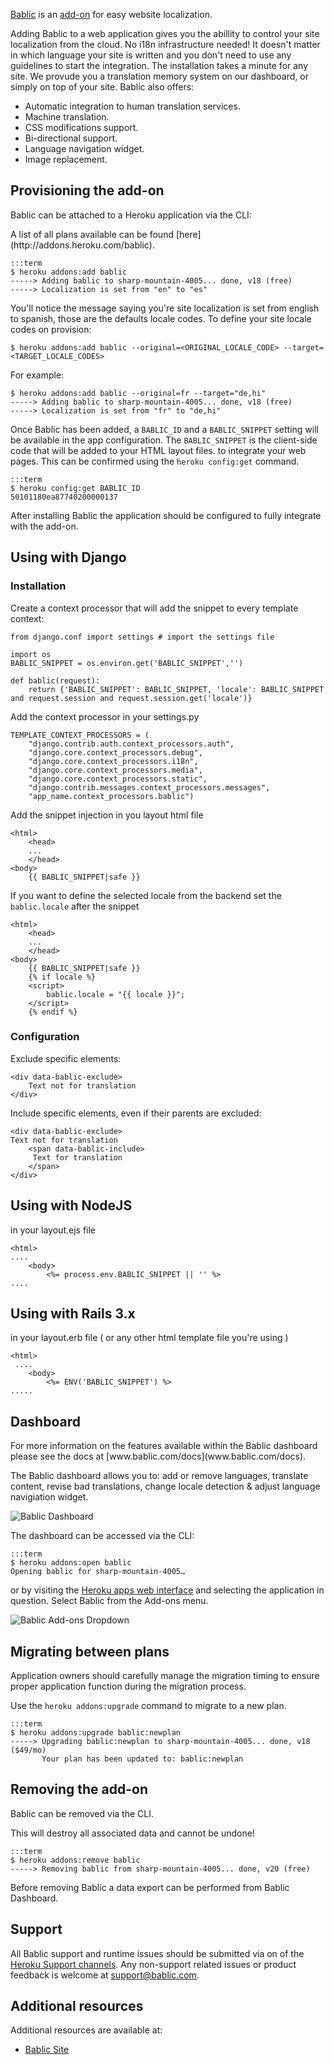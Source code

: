 [Bablic](http://addons.heroku.com/bablic) is an [add-on](http://addons.heroku.com) for easy website localization.

Adding Bablic to a web application gives you the abillity to control your site localization from the cloud.
No i18n infrastructure needed! It doesn't matter in which language your site is written and you don't need to use any guidelines to start the integration.
The installation takes a minute for any site.
We provude you a translation memory system on our dashboard, or simply on top of your site.
Bablic also offers:
- Automatic integration to human translation services.
- Machine translation.
- CSS modifications support.
- Bi-directional support.
- Language navigation widget.
- Image replacement.


## Provisioning the add-on

Bablic can be attached to a Heroku application via the  CLI:

<div class="callout" markdown="1">
A list of all plans available can be found [here](http://addons.heroku.com/bablic).
</div>

    :::term
    $ heroku addons:add bablic
    -----> Adding bablic to sharp-mountain-4005... done, v18 (free)
    -----> Localization is set from "en" to "es"

 You'll notice the message saying you're site localization is set from english to spanish, those are the defaults locale codes.
 To define your site locale codes on provision:

    $ heroku addons:add bablic --original=<ORIGINAL_LOCALE_CODE> --target=<TARGET_LOCALE_CODES>

 For example:

    $ heroku addons:add bablic --original=fr --target="de,hi"
    -----> Adding bablic to sharp-mountain-4005... done, v18 (free)
    -----> Localization is set from "fr" to "de,hi"


 Once Bablic has been added, a `BABLIC_ID` and a `BABLIC_SNIPPET` setting will be available in the app configuration. The `BABLIC_SNIPPET` is the client-side code that will be added to your HTML layout files. to integrate your web pages. This can be confirmed using the `heroku config:get` command.

    :::term
    $ heroku config:get BABLIC_ID
    50101180ea87740200000137

After installing Bablic the application should be configured to fully integrate with the add-on.

## Using with Django


### Installation

Create a context processor that will add the snippet to every template context:


	from django.conf import settings # import the settings file

	import os
	BABLIC_SNIPPET = os.environ.get('BABLIC_SNIPPET','')
	
	def bablic(request):
		return {'BABLIC_SNIPPET': BABLIC_SNIPPET, 'locale': BABLIC_SNIPPET and request.session and request.session.get('locale')}
 
Add the context processor in your settings.py

	TEMPLATE_CONTEXT_PROCESSORS = (
		"django.contrib.auth.context_processors.auth",
		"django.core.context_processors.debug",
		"django.core.context_processors.i18n",
		"django.core.context_processors.media",
		"django.core.context_processors.static",
		"django.contrib.messages.context_processors.messages",
		"app_name.context_processors.bablic")

Add the snippet injection in you layout html file

	<html>
		<head>
		...
		</head>
	<body>
		{{ BABLIC_SNIPPET|safe }}	

If you want to define the selected locale from the backend set the `bablic.locale` after the snippet

	<html>
		<head>
		...
		</head>
	<body>
		{{ BABLIC_SNIPPET|safe }}
		{% if locale %}
		<script>
			bablic.locale = "{{ locale }}";
		</script>
		{% endif %}


### Configuration

Exclude specific elements:

    <div data-bablic-exclude>
	    Text not for translation
    </div>


Include specific elements, even if their parents are excluded:

    <div data-bablic-exclude>
	Text not for translation
        <span data-bablic-include>
	     Text for translation
        </span>
    </div>

## Using with NodeJS

in your layout.ejs file

    <html>
    ....
        <body>
            <%= process.env.BABLIC_SNIPPET || '' %>
    ....

## Using with Rails 3.x

in your layout.erb file ( or any other html template file you're using )

    <html>
     ....
        <body>
            <%= ENV('BABLIC_SNIPPET') %>
    .....

## Dashboard

<div class="callout" markdown="1">
For more information on the features available within the Bablic dashboard please see the docs at [www.bablic.com/docs](www.bablic.com/docs).
</div>

The Bablic dashboard allows you to: add or remove languages, translate content, revise bad translations, change locale detection & adjust language navigiation widget.

![Bablic Dashboard](http://i.imgur.com/FkuUw.png "Bablic Dashboard")

The dashboard can be accessed via the CLI:

    :::term
    $ heroku addons:open bablic
    Opening bablic for sharp-mountain-4005…

or by visiting the [Heroku apps web interface](http://heroku.com/myapps) and selecting the application in question. Select Bablic from the Add-ons menu.

![Bablic Add-ons Dropdown](http://f.cl.ly/items/1B090n1P0d3W0I0R172r/addons.png "Bablic Add-ons Dropdown")

## Migrating between plans

<div class="note" markdown="1">Application owners should carefully manage the migration timing to ensure proper application function during the migration process.</div>

Use the `heroku addons:upgrade` command to migrate to a new plan.

    :::term
    $ heroku addons:upgrade bablic:newplan
    -----> Upgrading bablic:newplan to sharp-mountain-4005... done, v18 ($49/mo)
           Your plan has been updated to: bablic:newplan

## Removing the add-on

Bablic can be removed via the  CLI.

<div class="warning" markdown="1">This will destroy all associated data and cannot be undone!</div>

    :::term
    $ heroku addons:remove bablic
    -----> Removing bablic from sharp-mountain-4005... done, v20 (free)

Before removing Bablic a data export can be performed from Bablic Dashboard.

## Support

All Bablic support and runtime issues should be submitted via on of the [Heroku Support channels](support-channels). Any non-support related issues or product feedback is welcome at [support@bablic.com](support@bablic.com).

## Additional resources

Additional resources are available at:

* [Bablic Site](http://www.bablic.com)
